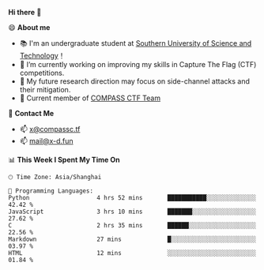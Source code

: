 **Hi there** 👋


😄 **About me**

- 📚 I'm an undergraduate student at [Southern University of Science and Technology](https://www.sustech.edu.cn)！
- 🌱 I’m currently working on improving my skills in Capture The Flag (CTF) competitions.
- 🔭 My future research direction may focus on side-channel attacks and their mitigation.
- 🚩 Current member of [COMPASS CTF Team](https://blog.compassc.tf/) 

👋 **Contact Me**

- 📫 [x@compassc.tf](mailto:x@compassc.tf)
- 📫 [mail@x-d.fun](mailto:mail@x-d.fun)


<!--START_SECTION:waka-->
📊 **This Week I Spent My Time On** 

```text
🕑︎ Time Zone: Asia/Shanghai

💬 Programming Languages: 
Python                   4 hrs 52 mins       ███████████░░░░░░░░░░░░░░   42.42 % 
JavaScript               3 hrs 10 mins       ███████░░░░░░░░░░░░░░░░░░   27.62 % 
C                        2 hrs 35 mins       ██████░░░░░░░░░░░░░░░░░░░   22.56 % 
Markdown                 27 mins             █░░░░░░░░░░░░░░░░░░░░░░░░   03.97 % 
HTML                     12 mins             ░░░░░░░░░░░░░░░░░░░░░░░░░   01.84 % 
```


<!--END_SECTION:waka-->
